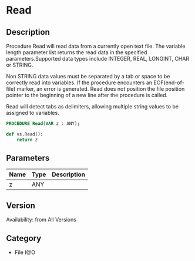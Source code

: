 # Read

## Description
Procedure Read will read data from a currently open text file. The variable length parameter list returns the read data in the specified parameters.Supported data types include INTEGER, REAL, LONGINT, CHAR or STRING. 

Non STRING data values must be separated by a tab or space to be correctly read into variables. If the procedure encounters an EOF(end-of-file) marker, an error is generated. Read does not position the file position pointer to the beginning of a new line after the procedure is called.

Read will detect tabs as delimiters, allowing multiple string values to be assigned to variables.

```pascal
PROCEDURE Read(VAR z : ANY);
```

```python
def vs.Read():
    return z
```

## Parameters
|Name|Type|Description|
|---|---|---|
|z|ANY|   |

## Version
Availability: from All Versions

## Category
* File I@O

